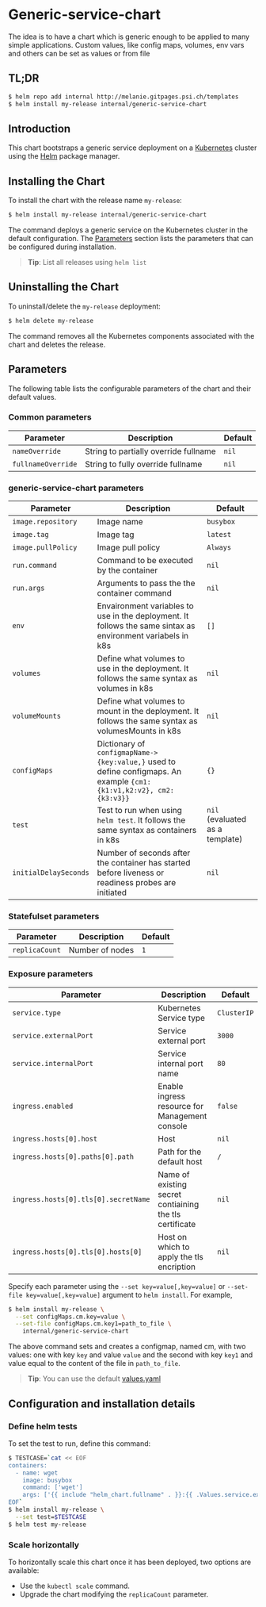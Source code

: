 # Generic-service-chart

The idea is to have a chart which is generic enough to be applied to many simple applications. Custom values, like config maps, volumes, env vars and others can be set as values or from file

## TL;DR

```bash
$ helm repo add internal http://melanie.gitpages.psi.ch/templates
$ helm install my-release internal/generic-service-chart
```

## Introduction

This chart bootstraps a generic service deployment on a [Kubernetes](http://kubernetes.io) cluster using the [Helm](https://helm.sh) package manager.

## Installing the Chart

To install the chart with the release name `my-release`:

```bash
$ helm install my-release internal/generic-service-chart
```

The command deploys a generic service on the Kubernetes cluster in the default configuration. The [Parameters](#parameters) section lists the parameters that can be configured during installation.

> **Tip**: List all releases using `helm list`

## Uninstalling the Chart

To uninstall/delete the `my-release` deployment:

```bash
$ helm delete my-release
```

The command removes all the Kubernetes components associated with the chart and deletes the release.

## Parameters

The following table lists the configurable parameters of the chart and their default values.

### Common parameters

| Parameter           | Description                                                          | Default                        |
|---------------------|----------------------------------------------------------------------|--------------------------------|
| `nameOverride`      | String to partially override fullname                                | `nil`                          |
| `fullnameOverride`  | String to fully override fullname                                    | `nil`                          |

### generic-service-chart parameters

| Parameter                          | Description                                                                                                                              | Default                                                 |
|------------------------------------|------------------------------------------------------------------------------------------------------------------------------------------|---------------------------------------------------------|
| `image.repository`    | Image name                                                                                                                           | `busybox`                       |
| `image.tag`           | Image tag                                                                                                                            | `latest`                        |
| `image.pullPolicy`    | Image pull policy                                                                                                                    | `Always`                        |
| `run.command`         | Command to be executed by the container                                                                                              | `nil`                           |
| `run.args`            | Arguments to pass the the container command                                                                                          | `nil`                           |
| `env`                 | Envaironment variables to use in the deployment. It follows the same sintax as environment variabels in k8s                          | `[]`                            |
| `volumes`             | Define what volumes to use in the deployment. It follows the same syntax as volumes in k8s                                           | `nil`                           |
| `volumeMounts`        | Define what volumes to mount in the deployment. It follows the same syntax as volumesMounts in k8s                                   | `nil`                           |
| `configMaps`          | Dictionary of `configmapName-> {key:value,}` used to define configmaps. An example `{cm1: {k1:v1,k2:v2}, cm2: {k3:v3}}`              | `{}`                            |
| `test`                | Test to run when using `helm test`. It follows the same syntax as containers in k8s                                                  | `nil` (evaluated as a template) |
| `initialDelaySeconds` | Number of seconds after the container has started before liveness or readiness probes are initiated                                  | `nil`                           |

### Statefulset parameters

| Parameter                   | Description                                                                               | Default                        |
|-----------------------------|-------------------------------------------------------------------------------------------|--------------------------------|
| `replicaCount`              | Number of nodes                                                                           | `1`                            |

### Exposure parameters

| Parameter                            | Description                                                                       | Default                        |
|--------------------------------------|-----------------------------------------------------------------------------------|--------------------------------|
| `service.type`                       | Kubernetes Service type                                                           | `ClusterIP`                    |
| `service.externalPort`               | Service external port                                                             | `3000`                         |
| `service.internalPort`               | Service internal port name                                                        | `80`                           |
| `ingress.enabled`                    | Enable ingress resource for Management console                                    | `false`                        |
| `ingress.hosts[0].host`              | Host                                                                              | `nil`                          |
| `ingress.hosts[0].paths[0].path`     | Path for the default host                                                         | `/`                            |
| `ingress.hosts[0].tls[0].secretName` | Name of existing secret contiaining the tls certificate                           | `nil`                          |
| `ingress.hosts[0].tls[0].hosts[0]`   | Host on which to apply the tls encription                                         | `nil`                          |

Specify each parameter using the `--set key=value[,key=value]` or `--set-file key=value[,key=value]` argument to `helm install`. For example,

```bash
$ helm install my-release \
  --set configMaps.cm.key=value \
  --set-file configMaps.cm.key1=path_to_file \
    internal/generic-service-chart
```

The above command sets and creates a configmap, named cm, with two values: one with key `key` and value `value` and the second with key `key1` and value equal to the content of the file in `path_to_file`.

> **Tip**: You can use the default [values.yaml](values.yaml)

## Configuration and installation details

### Define helm tests

To set the test to run, define this command:
```bash
$ TESTCASE=`cat << EOF
containers:
  - name: wget
    image: busybox
    command: ['wget']
    args: ['{{ include "helm_chart.fullname" . }}:{{ .Values.service.externalPort }}']
EOF`
$ helm install my-release \
  --set test=$TESTCASE
$ helm test my-release
```

### Scale horizontally

To horizontally scale this chart once it has been deployed, two options are available:

- Use the `kubectl scale` command.
- Upgrade the chart modifying the `replicaCount` parameter.
